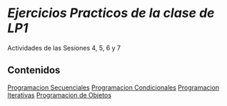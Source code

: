 # *Ejercicios Practicos de la clase de LP1*
Actividades de las Sesiones 4, 5, 6 y 7
## Contenidos
[Programacion Secuenciales](Practica01)
[Programacion Condicionales](Practica02)
[Programacion Iterativas](Practica03)
[Programacion de Objetos](Practica04)
